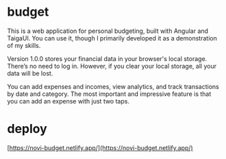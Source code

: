 # budget

This is a web application for personal budgeting, built with Angular and TaigaUI. You can use it, though I primarily developed it as a demonstration of my skills.

Version 1.0.0 stores your financial data in your browser's local storage. There’s no need to log in. However, if you clear your local storage, all your data will be lost.

You can add expenses and incomes, view analytics, and track transactions by date and category. The most important and impressive feature is that you can add an expense with just two taps.

# deploy
[https://novi-budget.netlify.app/](https://novi-budget.netlify.app/)

